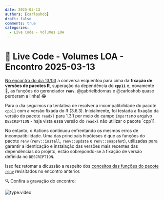 ```yaml
---
date: 2025-03-13
authors: [carloshob]
draft: false
comments: true
categories:
  - Live Code - Volumes LOA
---
```


# 🚀 Live Code - Volumes LOA - Encontro 2025-03-13

[No encontro do dia 13/03](https://github.com/splor-mg/handbook/issues/61) a conversa esquentou para cima da **fixação de versões de pacotes R**, superação da dependência do **`cpp11`** e, novamente 🤯, as funções do gerenciador **`renv`**. @gabrielbdornas e @carloshob quase perderam a linha! 😂

<!-- more -->

Para o dia seguimos na tentativa de resolver a incompatibilidade do pacote `cpp11` com a versão fixada do R (3.6.3). Inicialmente, foi testada a fixação da versão do pacote `readxl` para 1.3.1 por meio do campo `Imports`no arquivo `DESCRIPTION` - haja vista essa versão do `readxl` não utilizar o pacote `cpp11.

 No entanto, o Actions continuou enfrentando os mesmos erros de incompatibilidade. Uma das principais hipóteses é que as funções do pacote `renv` (`renv::install`, `renv::update` e `renv::snapshot`), utilizadas para garantir a identicação e instalação das versões mais recentes das dependências do projeto, estão sobrepondo-se à fixação de versão definida no `DESCRIPTION`.
 
 Isso fez retomar a dicussão a respeito dos [conceitos das funções do pacote `renv`](/20250310_live_code_volumes_loa.md) revisitados no encontro anterior.


🔍 Confira a gravação do encontro:

![type:video](https://www.youtube.com/embed/CQFdfFHoKgM)
